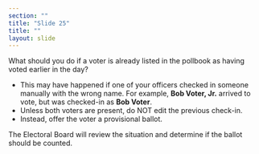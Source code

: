 ```yaml
---
section: ""
title: "Slide 25"
title: ""
layout: slide
---
```


What should you do if a voter is already listed in the pollbook as having voted earlier in the day?

- This may have happened if one of your officers checked in someone manually with the wrong name. For example, **Bob Voter, Jr.** arrived to vote, but was checked-in as **Bob Voter**.
- Unless both voters are present, do NOT edit the previous check-in.
- Instead, offer the voter a provisional ballot.

The Electoral Board will review the situation and determine if the ballot should be counted.

